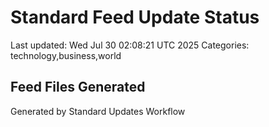 # Standard Feed Update Status
Last updated: Wed Jul 30 02:08:21 UTC 2025
Categories: technology,business,world

## Feed Files Generated

Generated by Standard Updates Workflow
